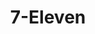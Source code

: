 ---
title: "7-Eleven"
url: /virginia-beach/7-eleven-south-independence-boulevard/
shop: convenience
---